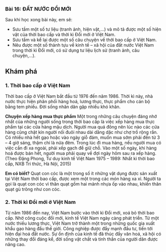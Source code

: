 ### Bài 16: ĐẤT NƯỚC ĐỔI MỚI

Sau khi học xong bài này, em sẽ:
- Sưu tầm một số tư liệu (tranh ảnh, hiện vật,...) và mô tả được một số hiện vật của thời bao cấp và thời kì Đổi mới ở Việt Nam.
- Sưu tầm và kể lại được một số câu chuyện về thời bao cấp ở Việt Nam.
- Nêu được một số thành tựu về kinh tế – xã hội của đất nước Việt Nam trong thời kì Đổi mới, có sử dụng tư liệu lịch sử (tranh ảnh, câu chuyện,...).

## Khám phá
### 1. Thời bao cấp ở Việt Nam
Thời bao cấp ở Việt Nam bắt đầu từ 1976 đến năm 1986. Thời kì này, nhà nước thực hiện phân phối hàng hoá, lương thực, thực phẩm cho cán bộ bằng tem phiếu. Đời sống nhân dân gặp nhiều khó khăn.

**Chuyện xếp hàng mua thực phẩm**
Một trong những câu chuyện đáng nhớ nhất của những người sống trong thời bao cấp là việc xếp hàng mua thực phẩm tại các cửa hàng mậu dịch. Người mua quá đông nên lúc nào các cửa hàng cũng chật kín người nối đuôi nhau dài dằng dặc như chợ trồ rộng rắn. Có nhiều nhà hết gạo hoặc vào ngày giỗ đám, muốn mua sớm phải đến từ 3 – 4 giờ sáng, thậm chí là nửa đêm. Trong lúc đi mua hàng, nếu người mua có việc cần đi xa ngoài, phải xếp gạch để giữ chỗ. Vào một số ngày, khi hàng hoá được bán hết, người mua phải quay về đợi ngày hôm sau ra xếp hàng.
(Theo Đặng Phong, Tư duy kinh tế Việt Nam 1975 – 1989: Nhất kì thời bao cấp, NXB Tri thức, Hà Nội, 2015)

**Em có biết?**
Quạt con cóc là một trong số ít những vật dụng được sản xuất tại Việt Nam thời bao cấp, được xem một trong các món hàng xa xỉ. Người ta gọi là quạt con cóc vì thân quạt gồm hai mảnh nhựa ốp vào nhau, khiến thân quạt gù trông như con cóc.

### 2. Thời kì Đổi mới ở Việt Nam
Từ năm 1986 đến nay, Việt Nam bước vào thời kì Đổi mới, xoá bỏ thời bao cấp.
Nhờ công cuộc đổi mới, kinh tế Việt Nam ngày càng phát triển. Từ một nước thiếu lương thực, Việt Nam trở thành một trong những quốc gia xuất khẩu gạo hàng đầu thế giới. Công nghiệp được đẩy mạnh đầu tư, tiến tới hiện đại hoá đất nước. Sự ổn định của kinh tế đã thúc đẩy văn hoá, xã hội có những thay đổi đáng kể, đời sống vật chất và tinh thần của người dân được nâng cao.
